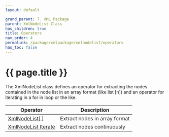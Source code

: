```yaml
---
layout: default

grand_parent: 7. XML Package
parent: XmlNodeList Class
has_children: true
title: Operators
nav_order: 4
permalink: /package/xmlpackage/xmlnodelist/operators
has_toc: false
---
```

# {{ page.title }}

The XmlNodeList class defines an operator for extracting the nodes contained in the node list in an array format (like list [n]) and an operator for iterating in a for in loop or the like.

| Operator | Description              |
|----------|--------------------------|
|[XmlNodeList[ ]](/package/xmlpackage/xmlnodelist/operators/1) | Extract nodes in array format |
|[XmlNodeList Iterate](/package/xmlpackage/xmlnodelist/operators/2) | Extract nodes continuously |

 